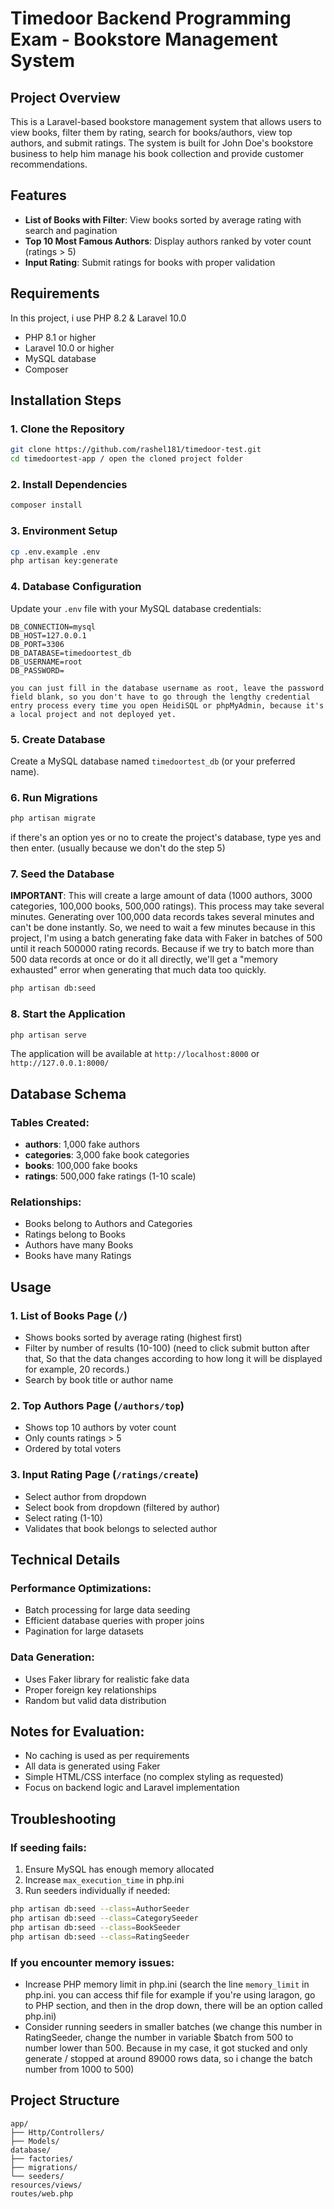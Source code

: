 # Timedoor Backend Programming Exam - Bookstore Management System

## Project Overview

This is a Laravel-based bookstore management system that allows users to view books, filter them by rating, search for books/authors, view top authors, and submit ratings. The system is built for John Doe's bookstore business to help him manage his book collection and provide customer recommendations.

## Features

-   **List of Books with Filter**: View books sorted by average rating with search and pagination
-   **Top 10 Most Famous Authors**: Display authors ranked by voter count (ratings > 5)
-   **Input Rating**: Submit ratings for books with proper validation

## Requirements

In this project, i use PHP 8.2 & Laravel 10.0

-   PHP 8.1 or higher
-   Laravel 10.0 or higher
-   MySQL database
-   Composer

## Installation Steps

### 1. Clone the Repository

```bash
git clone https://github.com/rashel181/timedoor-test.git
cd timedoortest-app / open the cloned project folder
```

### 2. Install Dependencies

```bash
composer install
```

### 3. Environment Setup

```bash
cp .env.example .env
php artisan key:generate
```

### 4. Database Configuration

Update your `.env` file with your MySQL database credentials:

```env
DB_CONNECTION=mysql
DB_HOST=127.0.0.1
DB_PORT=3306
DB_DATABASE=timedoortest_db
DB_USERNAME=root
DB_PASSWORD=

you can just fill in the database username as root, leave the password field blank, so you don't have to go through the lengthy credential entry process every time you open HeidiSQL or phpMyAdmin, because it's a local project and not deployed yet.
```

### 5. Create Database

Create a MySQL database named `timedoortest_db` (or your preferred name).

### 6. Run Migrations

```bash
php artisan migrate
```

if there's an option yes or no to create the project's database, type yes and then enter. (usually because we don't do the step 5)

### 7. Seed the Database

**IMPORTANT**: This will create a large amount of data (1000 authors, 3000 categories, 100,000 books, 500,000 ratings). This process may take several minutes. Generating over 100,000 data records takes several minutes and can't be done instantly. So, we need to wait a few minutes because in this project, I'm using a batch generating fake data with Faker in batches of 500 until it reach 500000 rating records. Because if we try to batch more than 500 data records at once or do it all directly, we'll get a "memory exhausted" error when generating that much data too quickly.

```bash
php artisan db:seed
```

### 8. Start the Application

```bash
php artisan serve
```

The application will be available at `http://localhost:8000` or `http://127.0.0.1:8000/`

## Database Schema

### Tables Created:

-   **authors**: 1,000 fake authors
-   **categories**: 3,000 fake book categories
-   **books**: 100,000 fake books
-   **ratings**: 500,000 fake ratings (1-10 scale)

### Relationships:

-   Books belong to Authors and Categories
-   Ratings belong to Books
-   Authors have many Books
-   Books have many Ratings

## Usage

### 1. List of Books Page (`/`)

-   Shows books sorted by average rating (highest first)
-   Filter by number of results (10-100) (need to click submit button after that, So that the data changes according to how long it will be displayed for example, 20 records.)
-   Search by book title or author name

### 2. Top Authors Page (`/authors/top`)

-   Shows top 10 authors by voter count
-   Only counts ratings > 5
-   Ordered by total voters

### 3. Input Rating Page (`/ratings/create`)

-   Select author from dropdown
-   Select book from dropdown (filtered by author)
-   Select rating (1-10)
-   Validates that book belongs to selected author

## Technical Details

### Performance Optimizations:

-   Batch processing for large data seeding
-   Efficient database queries with proper joins
-   Pagination for large datasets

### Data Generation:

-   Uses Faker library for realistic fake data
-   Proper foreign key relationships
-   Random but valid data distribution

## Notes for Evaluation:

-   No caching is used as per requirements
-   All data is generated using Faker
-   Simple HTML/CSS interface (no complex styling as requested)
-   Focus on backend logic and Laravel implementation

## Troubleshooting

### If seeding fails:

1. Ensure MySQL has enough memory allocated
2. Increase `max_execution_time` in php.ini
3. Run seeders individually if needed:

```bash
php artisan db:seed --class=AuthorSeeder
php artisan db:seed --class=CategorySeeder
php artisan db:seed --class=BookSeeder
php artisan db:seed --class=RatingSeeder
```

### If you encounter memory issues:

-   Increase PHP memory limit in php.ini (search the line `memory_limit` in php.ini. you can access thif file for example if you're using laragon, go to PHP section, and then in the drop down, there will be an option called php.ini)
-   Consider running seeders in smaller batches (we change this number in RatingSeeder, change the number in variable $batch from 500 to number lower than 500. Because in my case, it got stucked and only generate / stopped at around 89000 rows data, so i change the batch number from 1000 to 500)

## Project Structure

```
app/
├── Http/Controllers/
├── Models/
database/
├── factories/
├── migrations/
└── seeders/
resources/views/
routes/web.php
```
